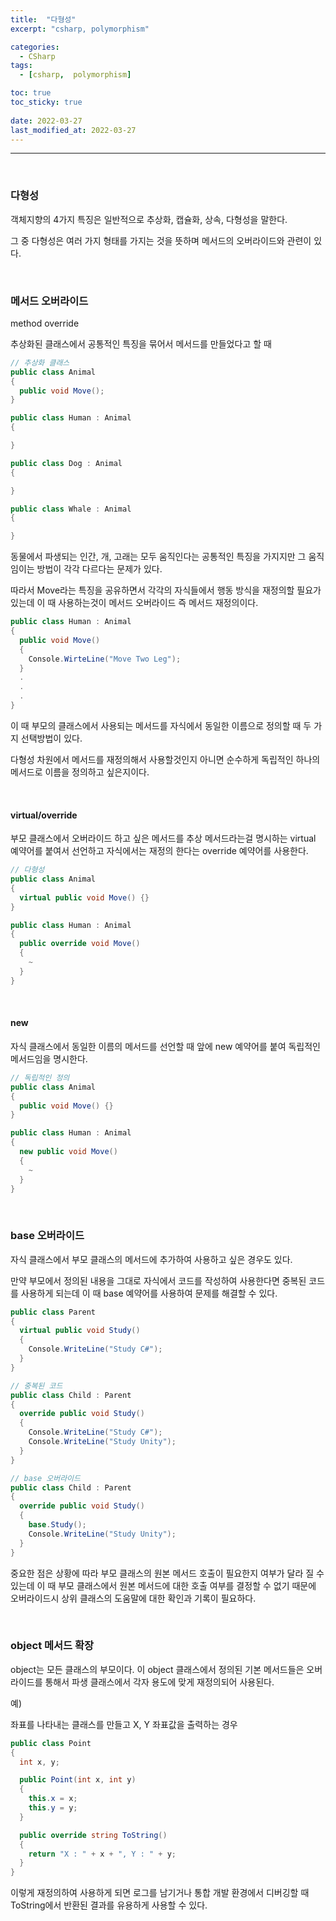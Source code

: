 ```yaml
---
title:  "다형성"
excerpt: "csharp, polymorphism"

categories:
  - CSharp
tags:
  - [csharp,  polymorphism]

toc: true
toc_sticky: true
 
date: 2022-03-27 
last_modified_at: 2022-03-27
---
```


***

<br>

### 다형성

객체지향의 4가지 특징은 일반적으로 추상화, 캡슐화, 상속, 다형성을 말한다.

그 중 다형성은 여러 가지 형태를 가지는 것을 뜻하며 메서드의 오버라이드와 관련이 있다.

<br>

### 메서드 오버라이드

method override

추상화된 클래스에서 공통적인 특징을 묶어서 메서드를 만들었다고 할 때 

```cs
// 추상화 클래스
public class Animal
{
  public void Move();
}

public class Human : Animal
{

}

public class Dog : Animal
{

}

public class Whale : Animal
{

}
```

동물에서 파생되는 인간, 개, 고래는 모두 움직인다는 공통적인 특징을 가지지만 그 움직임이는 방법이 각각 다르다는 문제가 있다. 

따라서 Move라는 특징을 공유하면서 각각의 자식들에서 행동 방식을 재정의할 필요가 있는데 이 때 사용하는것이 메서드 오버라이드 즉 메서드 재정의이다.

```cs
public class Human : Animal
{
  public void Move()
  {
    Console.WirteLine("Move Two Leg");
  }
  .
  .
  .
}
```

이 때 부모의 클래스에서 사용되는 메서드를 자식에서 동일한 이름으로 정의할 때 두 가지 선택방법이 있다.  

다형성 차원에서 메서드를 재정의해서 사용할것인지 아니면 순수하게 독립적인 하나의 메서드로 이름을 정의하고 싶은지이다.

<br>

#### virtual/override

부모 클래스에서 오버라이드 하고 싶은 메서드를 추상 메서드라는걸 명시하는 virtual 예약어를 붙여서 선언하고 자식에서는 재정의 한다는 override 예약어를 사용한다.

```cs
// 다형성
public class Animal
{
  virtual public void Move() {}
}

public class Human : Animal
{
  public override void Move()
  {
    ~
  }
}
```

<br>

#### new

자식 클래스에서 동일한 이름의 메서드를 선언할 때 앞에 new 예약어를 붙여 독립적인 메서드임을 명시한다.

```cs
// 독립적인 정의
public class Animal
{
  public void Move() {}
}

public class Human : Animal
{
  new public void Move() 
  {
    ~
  }
}
```

<br>

### base 오버라이드

자식 클래스에서 부모 클래스의 메서드에 추가하여 사용하고 싶은 경우도 있다.

만약 부모에서 정의된 내용을 그대로 자식에서 코드를 작성하여 사용한다면 중복된  코드를 사용하게 되는데 이 때 base 예약어를 사용하여 문제를 해결할 수 있다.  

```cs
public class Parent
{
  virtual public void Study() 
  {
    Console.WriteLine("Study C#");
  }
}

// 중복된 코드
public class Child : Parent
{
  override public void Study()
  {
    Console.WriteLine("Study C#");
    Console.WriteLine("Study Unity");
  }
}

// base 오버라이드
public class Child : Parent
{
  override public void Study()
  {
    base.Study();
    Console.WriteLine("Study Unity");
  }
}
```

중요한 점은 상황에 따라 부모 클래스의 원본 메서드 호출이 필요한지 여부가 달라 질 수 있는데 이 때 부모 클래스에서 원본 메서드에 대한 호출 여부를 결정할 수 없기 때문에 오버라이드시 상위 클래스의 도움말에 대한 확인과 기록이 필요하다.

<br>

### object 메서드 확장

object는 모든 클래스의 부모이다. 이 object 클래스에서 정의된 기본 메서드들은 오버라이드를 통해서 파생 클래스에서 각자 용도에 맞게 재정의되어 사용된다.

예)

좌표를 나타내는 클래스를 만들고 X, Y 좌표값을 출력하는 경우

```cs
public class Point
{
  int x, y;

  public Point(int x, int y)
  {
    this.x = x;
    this.y = y;
  }

  public override string ToString()
  {
    return "X : " + x + ", Y : " + y;
  }
}
```

이렇게 재정의하여 사용하게 되면 로그를 남기거나 통합 개발 환경에서 디버깅할 때 ToString에서 반환된 결과를 유용하게 사용할 수 있다.